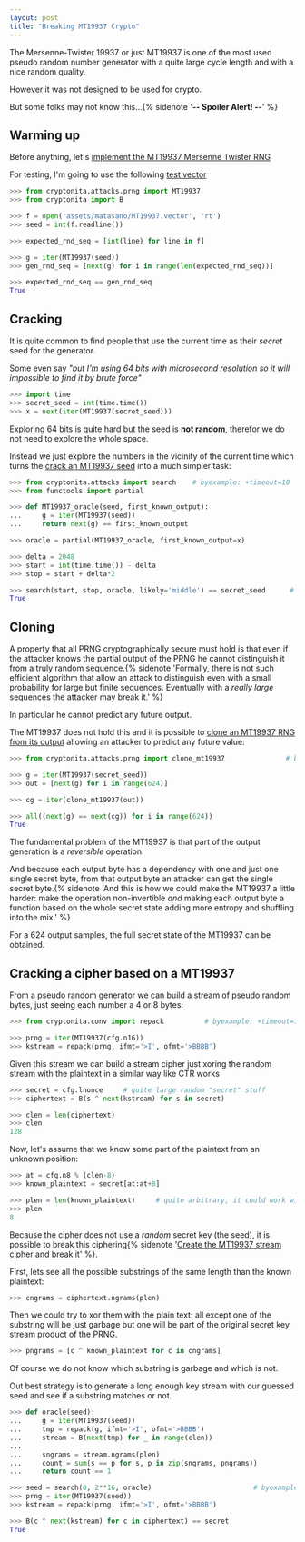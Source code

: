 ```yaml
---
layout: post
title: "Breaking MT19937 Crypto"
---
```


The Mersenne-Twister 19937 or just MT19937 is one of the most
used pseudo random number generator with a quite large cycle length
and with a nice random quality.

However it was not designed to be used for crypto.

But some folks may not know this...{% sidenote '**-- Spoiler Alert! --**' %}<!--more-->

## Warming up

<!--
>>> import sys
>>> sys.path.append("./assets/matasano")
>>> from challenge import generate_config            # byexample: +timeout=10

>>> seed = 20181223
>>> cfg = generate_config(random_state=seed)
-->

Before anything, let's
[implement the MT19937 Mersenne Twister RNG](https://cryptopals.com/sets/3/challenges/21)

For testing, I'm going to use the following
[test vector](https://gist.githubusercontent.com/mimoo/8e5d80a2e236b8b6f5ed/raw/20a704e0ccb3d50ea574cf6fe81fcb07cd9a66a3/gistfile1.txt)

```python
>>> from cryptonita.attacks.prng import MT19937
>>> from cryptonita import B

>>> f = open('assets/matasano/MT19937.vector', 'rt')
>>> seed = int(f.readline())

>>> expected_rnd_seq = [int(line) for line in f]

>>> g = iter(MT19937(seed))
>>> gen_rnd_seq = [next(g) for i in range(len(expected_rnd_seq))]

>>> expected_rnd_seq == gen_rnd_seq
True
```

## Cracking

It is quite common to find people that use the current time
as their *secret* seed for the generator.

Some even say *"but I'm using 64 bits with microsecond resolution
so it will impossible to find it by brute force"*

```python
>>> import time
>>> secret_seed = int(time.time())
>>> x = next(iter(MT19937(secret_seed)))
```

Exploring 64 bits is quite hard but the seed is **not random**, therefor
we do not need to explore the whole space.

Instead we just explore the numbers in the vicinity of the current time
which turns the
[crack an MT19937 seed](https://cryptopals.com/sets/3/challenges/22)
into a much simpler task:

```python
>>> from cryptonita.attacks import search    # byexample: +timeout=10
>>> from functools import partial

>>> def MT19937_oracle(seed, first_known_output):
...     g = iter(MT19937(seed))
...     return next(g) == first_known_output

>>> oracle = partial(MT19937_oracle, first_known_output=x)

>>> delta = 2048
>>> start = int(time.time()) - delta
>>> stop = start + delta*2

>>> search(start, stop, oracle, likely='middle') == secret_seed      # byexample: +timeout=10
True
```

## Cloning

A property that all PRNG cryptographically secure must hold is that
even if the attacker knows the partial output of the PRNG he cannot distinguish
it from a truly random sequence.{% sidenote
'Formally, there is not such efficient algorithm that allow an attack
to distinguish even with a small probability for large but finite
sequences. Eventually with a *really large* sequences the attacker may
break it.' %}

In particular he cannot predict any future output.

The MT19937 does not hold this and it is possible to
[clone an MT19937 RNG from its output](https://cryptopals.com/sets/3/challenges/23)
allowing an attacker to predict any future value:

```python
>>> from cryptonita.attacks.prng import clone_mt19937               # byexample: +timeout=10

>>> g = iter(MT19937(secret_seed))
>>> out = [next(g) for i in range(624)]

>>> cg = iter(clone_mt19937(out))

>>> all((next(g) == next(cg)) for i in range(624))
True
```

The fundamental problem of the MT19937 is that part of the
output generation is a *reversible* operation.

And because each output byte has a dependency with one and
just one single secret byte, from that output byte an attacker
can get the single secret byte.{% sidenote
'And this is how we could make the MT19937 a little harder:
make the operation non-invertible *and* making each output
byte a function based on the whole secret state adding more
entropy and shuffling into the mix.' %}

For a 624 output samples, the full secret state of the MT19937
can be obtained.

## Cracking a cipher based on a MT19937

From a pseudo random generator we can build a stream of pseudo random bytes,
just seeing each number a 4 or 8 bytes:

```python
>>> from cryptonita.conv import repack          # byexample: +timeout=10

>>> prng = iter(MT19937(cfg.n16))
>>> kstream = repack(prng, ifmt='>I', ofmt='>BBBB')
```

Given this stream we can build a stream cipher just xoring the random stream
with the plaintext in a similar way like CTR works

```python
>>> secret = cfg.lnonce     # quite large random "secret" stuff
>>> ciphertext = B(s ^ next(kstream) for s in secret)

>>> clen = len(ciphertext)
>>> clen
128
```

Now, let's assume that we know some part of the plaintext from
an unknown position:

```python
>>> at = cfg.n8 % (clen-8)
>>> known_plaintext = secret[at:at+8]

>>> plen = len(known_plaintext)     # quite arbitrary, it could work with less
>>> plen
8
```

Because the cipher does not use a *random* secret key (the seed),
it is possible to break this ciphering{% sidenote
'[Create the MT19937 stream cipher and break it](https://cryptopals.com/sets/3/challenges/24)'
%}.

First, lets see all the possible substrings of the same length than
the known plaintext:

```python
>>> cngrams = ciphertext.ngrams(plen)
```

Then we could try to xor them with the plain text: all except one
of the substring will be just garbage but one will be part of
the original secret key stream product of the PRNG.

```python
>>> pngrams = [c ^ known_plaintext for c in cngrams]
```

Of course we do not know which substring is garbage and which is not.

Out best strategy is to generate a long enough key stream with our
guessed seed and see if a substring matches or not.

```python
>>> def oracle(seed):
...     g = iter(MT19937(seed))
...     tmp = repack(g, ifmt='>I', ofmt='>BBBB')
...     stream = B(next(tmp) for _ in range(clen))
...
...     sngrams = stream.ngrams(plen)
...     count = sum(s == p for s, p in zip(sngrams, pngrams))
...     return count == 1

>>> seed = search(0, 2**16, oracle)                         # byexample: +timeout=300
>>> prng = iter(MT19937(seed))
>>> kstream = repack(prng, ifmt='>I', ofmt='>BBBB')

>>> B(c ^ next(kstream) for c in ciphertext) == secret
True
```
